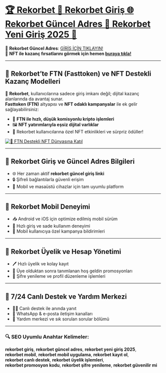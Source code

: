 # [🏆 Rekorbet 🚀 Rekorbet Giriş 🌐 Rekorbet Güncel Adres 🎯 Rekorbet Yeni Giriş 2025 📱](https://www.betgiris.site)

📍 **Rekorbet Güncel Adres**: [GİRİŞ İÇİN TIKLAYIN!](https://www.betgiris.site)  
🎯 **NFT ile kazanç fırsatlarını görmek için hemen [buraya tıkla!](https://up24.live/nftclub)**

---

## 🎨 Rekorbet’te FTN (Fasttoken) ve NFT Destekli Kazanç Modelleri

🚀 **Rekorbet**, kullanıcılarına sadece giriş imkanı değil; dijital kazanç alanlarında da avantaj sunar.  
**Fasttoken (FTN)** altyapısı ve **NFT odaklı kampanyalar** ile ek gelir sağlayabilirsiniz:

- 🏦 **FTN ile hızlı, düşük komisyonlu kripto işlemleri**  
- 🖼️ **NFT yatırımlarıyla eşsiz dijital varlıklar**  
- 💎 Rekorbet kullanıcılarına özel NFT etkinlikleri ve sürpriz ödüller!

[![🚀 FTN Destekli NFT Dünyasına Katıl](https://i.postimg.cc/nrYNFfk1/FASTTOKEN-G1.jpg)](https://up24.live/nftclub)

---

## 🔑 Rekorbet Giriş ve Güncel Adres Bilgileri

- 🌐 Her zaman aktif **rekorbet güncel giriş linki**  
- 🔒 Şifreli bağlantılarla güvenli erişim  
- 📲 Mobil ve masaüstü cihazlar için tam uyumlu platform

---

## 📱 Rekorbet Mobil Deneyimi

- 📥 Android ve iOS için optimize edilmiş mobil sürüm  
- 🚀 Hızlı giriş ve sade kullanım deneyimi  
- 🔔 Mobil kullanıcıya özel kampanya bildirimleri

---

## 📝 Rekorbet Üyelik ve Hesap Yönetimi

- 🖊️ Hızlı üyelik ve kolay kayıt  
- 🎁 Üye olduktan sonra tanımlanan hoş geldin promosyonları  
- 🔄 Şifre yenileme ve profil düzenleme işlemleri

---

## 💬 7/24 Canlı Destek ve Yardım Merkezi

- 🧑‍💻 Canlı destek ile anında yanıt  
- 📧 WhatsApp & e-posta iletişim kanalları  
- 🧠 Yardım merkezi ve sık sorulan sorular bölümü

---

### 🔍 SEO Uyumlu Anahtar Kelimeler:

**rekorbet giriş**, **rekorbet güncel adres**, **rekorbet yeni giriş 2025**,  
**rekorbet mobil**, **rekorbet mobil uygulama**, **rekorbet kayıt ol**,  
**rekorbet canlı destek**, **rekorbet üyelik işlemleri**,  
**rekorbet promosyon kodu**, **rekorbet şifre yenileme**, **rekorbet güvenilir mi**

